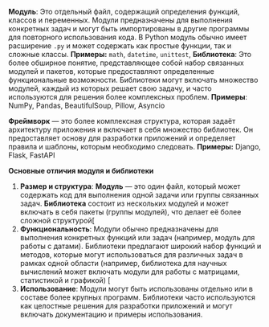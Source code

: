**Модуль**: Это отдельный файл, содержащий определения функций, классов и переменных. Модули предназначены для выполнения конкретных задач и могут быть импортированы в другие программы для повторного использования кода. В Python модуль обычно имеет расширение `.py` и может содержать как простые функции, так и сложные классы.
**Примеры:** `math`, `datetime`, `unittest`, 
**Библиотека**: Это более обширное понятие, представляющее собой набор связанных модулей и пакетов, которые предоставляют определенные функциональные возможности. Библиотеки могут включать множество модулей, каждый из которых решает свою задачу, и часто используются для решения более комплексных проблем.
**Примеры**: NumPy, Pandas, BeautifulSoup, Pillow, Asyncio

**Фреймворк** — это более комплексная структура, которая задаёт архитектуру приложения и включает в себя множество библиотек. Он предоставляет основу для разработки приложений и определяет правила и шаблоны, которым необходимо следовать.
**Примеры:** Django, Flask, FastAPI

**Основные отличия модуля и библиотеки**
1. **Размер и структура**:
	**Модуль** — это один файл, который может содержать код для выполнения одной задачи или группы связанных задач.
	**Библиотека** состоит из нескольких модулей и может включать в себя пакеты (группы модулей), что делает её более сложной структурой[
2. **Функциональность**:
	Модули обычно предназначены для выполнения конкретных функций или задач (например, модуль для работы с датами).
	Библиотеки предлагают широкий набор функций и методов, которые могут использоваться для различных задач в рамках одной области (например, библиотека для научных вычислений может включать модули для работы с матрицами, статистикой и графикой) [
3. **Использование**:
	Модули могут быть использованы отдельно или в составе более крупных программ.
	Библиотеки часто используются как целостные решения для разработки приложений и могут включать документацию и примеры использования.


